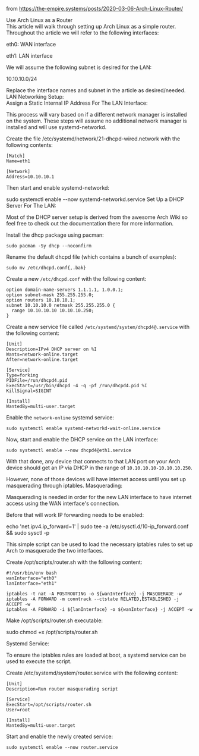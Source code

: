 from https://the-empire.systems/posts/2020-03-06-Arch-Linux-Router/

Use Arch Linux as a Router  
This article will walk through setting up Arch Linux as a simple router. Throughout the article we will refer to the following interfaces:

eth0: WAN interface

eth1: LAN interface

We will assume the following subnet is desired for the LAN:

10.10.10.0/24

Replace the interface names and subnet in the article as desired/needed.  
LAN Networking Setup:  
Assign a Static Internal IP Address For The LAN Interface:

This process will vary based on if a different network manager is installed on the system. These steps will assume no additional network manager is installed and will use systemd-networkd.

Create the file /etc/systemd/network/21-dhcpd-wired.network with the following contents:
```
[Match]
Name=eth1

[Network]
Address=10.10.10.1
```
Then start and enable systemd-networkd:

sudo systemctl enable --now systemd-networkd.service
Set Up a DHCP Server For The LAN:

Most of the DHCP server setup is derived from the awesome Arch Wiki so feel free to check out the documentation there for more information.

Install the dhcp package using pacman:
```
sudo pacman -Sy dhcp --noconfirm
```
Rename the default dhcpd file (which contains a bunch of examples):
```
sudo mv /etc/dhcpd.conf{,.bak}
```
Create a new `/etc/dhcpd.conf` with the following content:

```
option domain-name-servers 1.1.1.1, 1.0.0.1;
option subnet-mask 255.255.255.0;
option routers 10.10.10.1;
subnet 10.10.10.0 netmask 255.255.255.0 {
  range 10.10.10.10 10.10.10.250;
}
```
Create a new service file called `/etc/systemd/system/dhcpd4@.service` with the following content:
```
[Unit]
Description=IPv4 DHCP server on %I
Wants=network-online.target
After=network-online.target

[Service]
Type=forking
PIDFile=/run/dhcpd4.pid
ExecStart=/usr/bin/dhcpd -4 -q -pf /run/dhcpd4.pid %I
KillSignal=SIGINT

[Install]
WantedBy=multi-user.target
```
Enable the `network-online` systemd service:
```
sudo systemctl enable systemd-networkd-wait-online.service
```
Now, start and enable the DHCP service on the LAN interface:
```
sudo systemctl enable --now dhcpd4@eth1.service
```
With that done, any device that connects to that LAN port on your Arch device should get an IP via DHCP in the range of `10.10.10.10-10.10.10.250`.

However, none of those devices will have internet access until you set up masquerading through iptables.
Masquerading:

Masquerading is needed in order for the new LAN interface to have internet access using the WAN interface's connection.

Before that will work IP forwarding needs to be enabled:

echo 'net.ipv4.ip_forward=1' | sudo tee -a /etc/sysctl.d/10-ip_forward.conf && sudo sysctl -p

This simple script can be used to load the necessary iptables rules to set up Arch to masquerade the two interfaces.

Create /opt/scripts/router.sh with the following content:
```
#!/usr/bin/env bash
wanInterface="eth0"
lanInterface="eth1"

iptables -t nat -A POSTROUTING -o ${wanInterface} -j MASQUERADE -w
iptables -A FORWARD -m conntrack --ctstate RELATED,ESTABLISHED -j ACCEPT -w
iptables -A FORWARD -i ${lanInterface} -o ${wanInterface} -j ACCEPT -w
```
Make /opt/scripts/router.sh executable:

sudo chmod +x /opt/scripts/router.sh

Systemd Service:

To ensure the iptables rules are loaded at boot, a systemd service can be used to execute the script.

Create /etc/systemd/system/router.service with the following content:
```
[Unit]
Description=Run router masquerading script

[Service]
ExecStart=/opt/scripts/router.sh
User=root

[Install]
WantedBy=multi-user.target
```
Start and enable the newly created service:
```
sudo systemctl enable --now router.service
```
